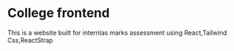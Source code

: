 # College frontend

This is a website built for internlas marks assessment using React,Tailwind Css,ReactStrap
